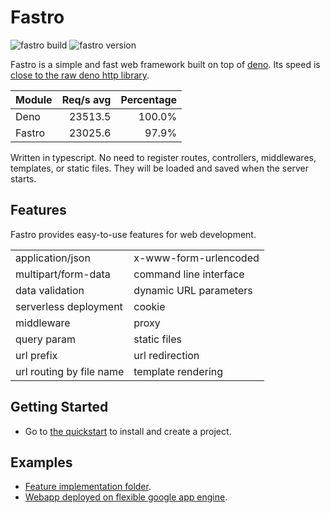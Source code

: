 # Fastro
![][build] ![][version]

Fastro is a simple and fast web framework built on top of [deno](https://deno.land). Its speed is [close to the raw deno http library](https://fastro.dev/docs/perfomance.html). 

|Module|Req/s avg|Percentage|
|--|--:|--:|
|Deno|23513.5|100.0%|
|Fastro|23025.6|97.9%|

Written in typescript. No need to register routes, controllers, middlewares, templates, or static files. They will be loaded and saved when the server starts. 

## Features

Fastro provides easy-to-use features for web development.

<table>
<tbody>
<tr>
<td>application/json</td>
<td>x-www-form-urlencoded</td>
</tr>
<tr>
<td>multipart/form-data</td>
<td>command line interface</td>
</tr>
<tr>
<td>data validation</td>
<td>dynamic URL parameters</td>
</tr>
<tr>
<td>serverless deployment</td>
<td>cookie</td>
</tr>
<tr>
<td>middleware</td>
<td>proxy</td>
</tr>
<tr>
<td>query param</td>
<td>static files</td>
</tr>
<tr>
<td>url prefix</td>
<td>url redirection</td>
</tr>
<tr>
<td>url routing by file name</td>
<td>template rendering</td>
</tr>
</tbody>
</table>

## Getting Started
- Go to [the quickstart](https://fastro.dev/docs/quickstart) to install and create a project.

## Examples
- [Feature implementation folder](https://github.com/fastrodev/fastro/blob/master/services).
- [Webapp deployed on flexible google app engine](https://phonic-altar-274306.ue.r.appspot.com).

[build]: https://github.com/fastrodev/fastro/workflows/ci/badge.svg?branch=master "fastro build"
[version]: https://img.shields.io/github/v/release/fastrojs/fastro?label=version "fastro version"
